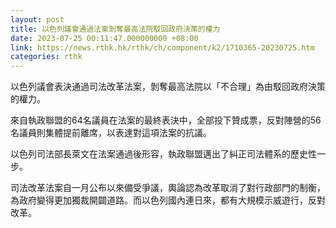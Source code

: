 ```yaml
---
layout: post
title: 以色列議會通過法案剝奪最高法院駁回政府決策的權力
date: 2023-07-25 00:11:47.000000000 +08:00
link: https://news.rthk.hk/rthk/ch/component/k2/1710365-20230725.htm
categories: rthk
---
```


以色列議會表決通過司法改革法案，剝奪最高法院以「不合理」為由駁回政府決策的權力。

來自執政聯盟的64名議員在法案的最終表決中，全部投下贊成票，反對陣營的56名議員則集體提前離席，以表達對這項法案的抗議。

以色列司法部長萊文在法案通過後形容，執政聯盟邁出了糾正司法體系的歷史性一步。

司法改革法案自一月公布以來備受爭議，輿論認為改革取消了對行政部門的制衡，為政府變得更加獨裁開闢道路。而以色列國內連日來，都有大規模示威遊行，反對改革。
